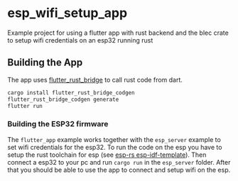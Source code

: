 # esp_wifi_setup_app
Example project for using a flutter app with rust backend and the blec crate to setup wifi credentials on an esp32 running rust

## Building the App
The app uses [flutter_rust_bridge](https://github.com/fzyzcjy/flutter_rust_bridge) to call rust code from dart.

```sh
cargo install flutter_rust_bridge_codgen
flutter_rust_bridge_codgen generate
flutter run
```

### Building the ESP32 firmware
The `flutter_app` example works together with the `esp_server` example to set wifi credentials for the esp32.
To run the code on the esp you have to setup the rust toolchain for esp (see [esp-rs esp-idf-template](https://github.com/esp-rs/esp-idf-template#prerequisites)).
Then connect a esp32 to your pc and run `cargo run` in the `esp_server` folder. After that you should be able to use the app to connect and setup wifi on the esp.

